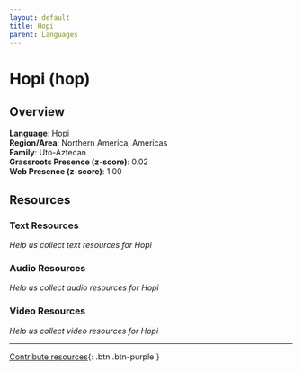 ```yaml
---
layout: default
title: Hopi
parent: Languages
---
```


# Hopi (hop)

## Overview

**Language**: Hopi  
**Region/Area**: Northern America, Americas  
**Family**: Uto-Aztecan  
**Grassroots Presence (z-score)**: 0.02  
**Web Presence (z-score)**: 1.00  

## Resources

### Text Resources
*Help us collect text resources for Hopi*

### Audio Resources
*Help us collect audio resources for Hopi*

### Video Resources
*Help us collect video resources for Hopi*

---

[Contribute resources](https://forms.office.com/e/1SfLJx3u1r){: .btn .btn-purple }
